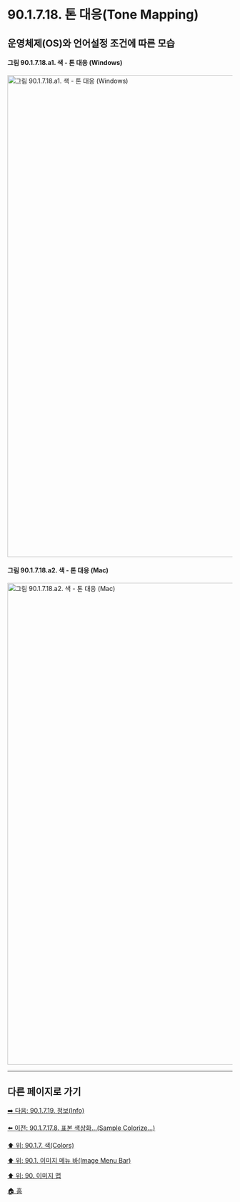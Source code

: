 # 90.1.7.18. 톤 대응(Tone Mapping)
## 운영체제(OS)와 언어설정 조건에 따른 모습
#### 그림 90.1.7.18.a1. 색 - 톤 대응 (Windows)
<img width="1080" alt="그림 90.1.7.18.a1. 색 - 톤 대응 (Windows)" environment="MacOS:Sonoma 14.2.1 GIMP 2.10.36" src="https://github.com/wonder13662/gimp/assets/15767104/f8cd9eb9-289f-40cf-ba1d-e0c1ecd0fba9">

#### 그림 90.1.7.18.a2. 색 - 톤 대응 (Mac)
<img width="1080" alt="그림 90.1.7.18.a2. 색 - 톤 대응 (Mac)" environment="MacOS:Sonoma 14.2.1 GIMP 2.10.36" src="https://github.com/wonder13662/gimp/assets/15767104/d1508269-9161-4690-a599-46ab88dddb97">

***

## 다른 페이지로 가기

[➡️ 다음: 90.1.7.19. 정보(Info)](./90-01-07-19-00-info.md)

[⬅️ 이전: 90.1.7.17.8. 표본 색상화...(Sample Colorize...)](./90-01-07-17-08-sample_colorize.md)

[⬆️ 위: 90.1.7. 색(Colors)](./90-01-07-00-colors.md)

[⬆️ 위: 90.1. 이미지 메뉴 바(Image Menu Bar)](./90-01-00-image-menu-bar.md)

[⬆️ 위: 90. 이미지 맵](./90-00-image-map.md)

[🏠 홈](./00-home.md)